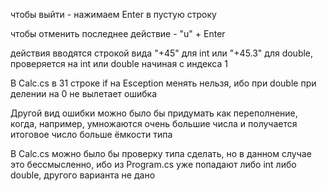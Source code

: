 чтобы выйти - нажимаем Enter в пустую строку

чтобы отменить последнее действие - "u" + Enter

действия вводятся строкой вида "+45" для int или "+45.3" для double, проверяется на int или double начиная с индекса 1

В Calc.cs в 31 строке if на Esception менять нельзя, ибо при double при делении на 0 не вылетает ошибка

Другой вид ошибки можно было бы придумать как переполнение, когда, например, умножаются очень большие числа и получается
итоговое число больше ёмкости типа

В Calc.cs можно было бы проверку типа сделать, но в данном случае это бессмысленно, ибо из Program.cs уже попадают либо int либо double, другого варианта не дано
